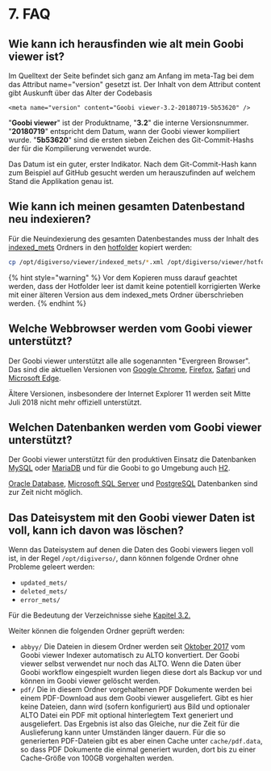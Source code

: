 # 7. FAQ

## Wie kann ich herausfinden wie alt mein Goobi viewer ist?

Im Quelltext der Seite befindet sich ganz am Anfang im meta-Tag bei dem das Attribut name="version" gesetzt ist. Der Inhalt von dem Attribut content gibt Auskunft über das Alter der Codebasis

```markup
<meta name="version" content="Goobi viewer-3.2-20180719-5b53620" />
```

"**Goobi viewer**" ist der Produktname, "**3.2**" die interne Versionsnummer. "**20180719**" entspricht dem Datum, wann der Goobi viewer kompiliert wurde. "**5b53620**" sind die ersten sieben Zeichen des Git-Commit-Hashs der für die Kompilierung verwendet wurde. 

Das Datum ist ein guter, erster Indikator. Nach dem Git-Commit-Hash kann zum Beispiel auf GitHub gesucht werden um herauszufinden auf welchem Stand die Applikation genau ist. 



## Wie kann ich meinen gesamten Datenbestand neu indexieren?

Für die Neuindexierung des gesamten Datenbestandes muss der Inhalt des [indexed\_mets](3/3.2.md#3-2-18-parameter-indexedmets) Ordners in den [hotfolder](3/3.2.md#3-2-1-parameter-hotfolder) kopiert werden:

```bash
cp /opt/digiverso/viewer/indexed_mets/*.xml /opt/digiverso/viewer/hotfolder/
```

{% hint style="warning" %}
Vor dem Kopieren muss darauf geachtet werden, dass der Hotfolder leer ist damit keine potentiell korrigierten Werke mit einer älteren Version aus dem indexed\_mets Ordner überschrieben werden.
{% endhint %}

## Welche Webbrowser werden vom Goobi viewer unterstützt?

Der Goobi viewer unterstützt alle alle sogenannten "Evergreen Browser". Das sind die aktuellen Versionen von [Google Chrome](https://www.google.com/chrome/), [Firefox](http://www.mozilla.org/firefox/), [Safari](http://www.apple.com/safari/) und [Microsoft Edge](https://www.microsoft.com/en-us/windows/microsoft-edge).

Ältere Versionen, insbesondere der Internet Explorer 11 werden seit Mitte Juli 2018 nicht mehr offiziell unterstützt.

## Welchen Datenbanken werden vom Goobi viewer unterstützt?

Der Goobi viewer unterstützt für den produktiven Einsatz die Datenbanken [MySQL](https://en.wikipedia.org/wiki/MySQL) oder [MariaDB](https://en.wikipedia.org/wiki/MariaDB) und für die Goobi to go Umgebung auch [H2](https://en.wikipedia.org/wiki/H2_%28DBMS%29).

[Oracle Database](https://en.wikipedia.org/wiki/Oracle_Database), [Microsoft SQL Server](https://en.wikipedia.org/wiki/Microsoft_SQL_Server) und [PostgreSQL](https://en.wikipedia.org/wiki/PostgreSQL) Datenbanken sind zur Zeit nicht möglich.

## Das Dateisystem mit den Goobi viewer Daten ist voll, kann ich davon was löschen?

Wenn das Dateisystem auf denen die Daten des Goobi viewers liegen voll ist, in der Regel `/opt/digiverso/`, dann können folgende Ordner ohne Probleme geleert werden:

* `updated_mets/`
* `deleted_mets/`
* `error_mets/`

Für die Bedeutung der Verzeichnisse siehe [Kapitel 3.2.](3/3.2.md) 

Weiter können die folgenden Ordner geprüft werden:

* `abbyy/`  Die Dateien in diesem Ordner werden seit [Oktober 2017](https://docs.intranda.com/goobi-viewer-digests-de/2017/10#speicherverbrauch) vom Goobi viewer Indexer automatisch zu ALTO konvertiert. Der Goobi viewer selbst verwendet nur noch das ALTO. Wenn die Daten über Goobi workflow eingespielt wurden liegen diese dort als Backup vor und können im Goobi viewer gelöscht werden.
* `pdf/`  Die in diesem Ordner vorgehaltenen PDF Dokumente werden bei einem PDF-Download aus dem Goobi viewer ausgeliefert. Gibt es hier keine Dateien, dann wird \(sofern konfiguriert\) aus Bild und optionaler ALTO Datei ein PDF mit optional hinterlegtem Text generiert und ausgeliefert. Das Ergebnis ist also das Gleiche, nur die Zeit für die Auslieferung kann unter Umständen länger dauern.  Für die so generierten PDF-Dateien gibt es aber einen Cache unter `cache/pdf.data`, so dass PDF Dokumente die einmal generiert wurden, dort bis zu einer Cache-Größe von 100GB vorgehalten werden.

